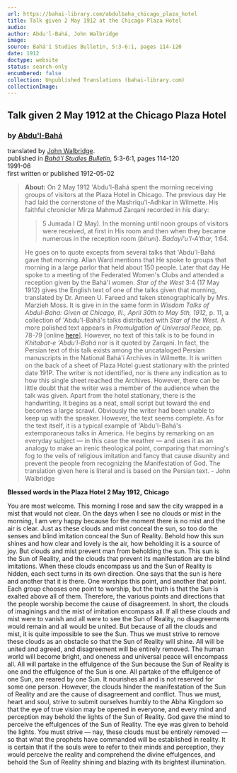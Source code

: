 ```yaml
---
url: https://bahai-library.com/abdulbaha_chicago_plaza_hotel
title: Talk given 2 May 1912 at the Chicago Plaza Hotel
audio: 
author: Abdu'l-Bahá, John Walbridge
image: 
source: Bahá'í Studies Bulletin, 5:3-6:1, pages 114-120
date: 1912
doctype: website
status: search-only
encumbered: false
collection: Unpublished Translations (bahai-library.com)
collectionImage: 
---
```



## Talk given 2 May 1912 at the Chicago Plaza Hotel

### by [Abdu'l-Bahá](https://bahai-library.com/author/Abdu'l-Bahá)

translated by [John Walbridge](https://bahai-library.com/author/John%20Walbridge).  
published in [_Bahá'í Studies Bulletin_](https://bahai-library.com/series/BSB), 5:3-6:1, pages 114-120  
1991-06  
first written or published 1912-05-02


> **About:** On 2 May 1912 'Abdu'l-Bahá spent the morning receiving groups of visitors at the Plaza Hotel in Chicago. The previous day He had laid the cornerstone of the Mashriqu'l-Adhkar in Wilmette. His faithful chronicler Mirza Mahmud Zarqani recorded in his diary:
> 
> > 5 Jumada I (2 May). In the morning until noon groups of visitors were received, at first in His room and then when they became numerous in the reception room (_biruni_). _Badayi'u'l-A'thar,_ 1:64.
> 
> He goes on to quote excepts from several talks that 'Abdu'l-Bahá gave that morning. Allan Ward mentions that He spoke to groups that morning in a large parlor that held about 150 people. Later that day He spoke to a meeting of the Federated Women's Clubs and attended a reception given by the Bahá'í women. _Star of the West_ 3:4 (17 May 1912) gives the English text of one of the talks given that morning, translated by Dr. Ameen U. Fareed and taken stenographically by Mrs. Marzieh Moss. It is give in in the same form in _Wisdom Talks of Abdul-Baha: Given at Chicago, Ill., April 30th to May 5th, 1912,_ p. 11, a collection of 'Abdu'l-Bahá's talks distributed with _Star of the West._ A more polished text appears in _Promulgation of Universal Peace,_ pp. 78-79 \[online [here](http://bahai-library.com/writings/abdulbaha/pup/4/sec-9.html)\]. However, no text of this talk is to be found in _Khitabat-e 'Abdu'l-Bahá_ nor is it quoted by Zarqani. In fact, the Persian text of this talk exists among the uncataloged Persian manuscripts in the National Bahá'í Archives in Wilmette. It is written on the back of a sheet of Plaza Hotel guest stationary with the printed date 191P. The writer is not identified, nor is there any indication as to how this single sheet reached the Archives. However, there can be little doubt that the writer was a member of the audience when the talk was given. Apart from the hotel stationary, there is the handwriting. It begins as a neat, small script but toward the end becomes a large scrawl. Obviously the writer had been unable to keep up with the speaker. However, the text seems complete. As for the text itself, it is a typical example of 'Abdu'l-Bahá's extemporaneous talks in America. He begins by remarking on an everyday subject — in this case the weather — and uses it as an analogy to make an irenic theological point, comparing that morning's fog to the veils of religious imitation and fancy that cause disunity and prevent the people from recognizing the Manifestation of God. The translation given here is literal and is based on the Persian text. - John Walbridge

**Blessed words in the Plaza Hotel**
**2 May 1912,**
**Chicago**

You are most welcome. This morning I rose and saw the city wrapped in a mist that would not clear. On the days when I see no clouds or mist in the morning, I am very happy because for the moment there is no mist and the air is clear. Just as these clouds and mist conceal the sun, so too do the senses and blind imitation conceal the Sun of Reality. Behold how this sun shines and how clear and lovely is the air, how beholding it is a source of joy. But clouds and mist prevent man from beholding the sun. This sun is the Sun of Reality, and the clouds that prevent its manifestation are the blind imitations. When these clouds encompass us and the Sun of Reality is hidden, each sect turns in its own direction. One says that the sun is here and another that it is there. One worships this point, and another that point. Each group chooses one point to worship, but the truth is that the Sun is exalted above all of them. Therefore, the various points and directions that the people worship become the cause of disagreement. In short, the clouds of imaginings and the mist of imitation encompass all. If all these clouds and mist were to vanish and all were to see the Sun of Reality, no disagreements would remain and all would be united. But because of all the clouds and mist, it is quite impossible to see the Sun. Thus we must strive to remove these clouds as an obstacle so that the Sun of Reality will shine. All will be united and agreed, and disagreement will be entirely removed. The human world will become bright, and oneness and universal peace will encompass all. All will partake in the effulgence of the Sun because the Sun of Reality is one and the effulgence of the Sun is one. All partake of the effulgence of one Sun, are reared by one Sun. It nourishes all and is not reserved for some one person. However, the clouds hinder the manifestation of the Sun of Reality and are the cause of disagreement and conflict. Thus we must, heart and soul, strive to submit ourselves humbly to the Abha Kingdom so that the eye of true vision may be opened in everyone, and every mind and perception may behold the lights of the Sun of Reality. God gave the mind to perceive the effulgences of the Sun of Reality. The eye was given to behold the lights. You must strive — nay, these clouds must be entirely removed — so that what the prophets have commanded will be established in reality. It is certain that if the souls were to refer to their minds and perception, they would perceive the reality and comprehend the divine effulgences, and behold the Sun of Reality shining and blazing with its brightest illumination.
